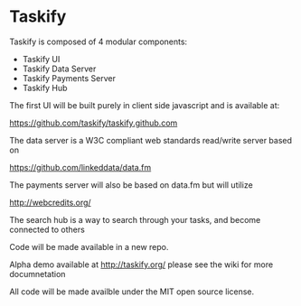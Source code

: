 Taskify
=======

Taskify is composed of 4 modular components:

- Taskify UI
- Taskify Data Server
- Taskify Payments Server
- Taskify Hub

The first UI will be built purely in client side javascript and is available at:

https://github.com/taskify/taskify.github.com

The data server is a W3C compliant web standards read/write server based on

https://github.com/linkeddata/data.fm

The payments server will also be based on data.fm but will utilize

http://webcredits.org/

The search hub is a way to search through your tasks, and become connected to others

Code will be made available in a new repo.

Alpha demo available at http://taskify.org/ please see the wiki for more documnetation

All code will be made availble under the MIT open source license.